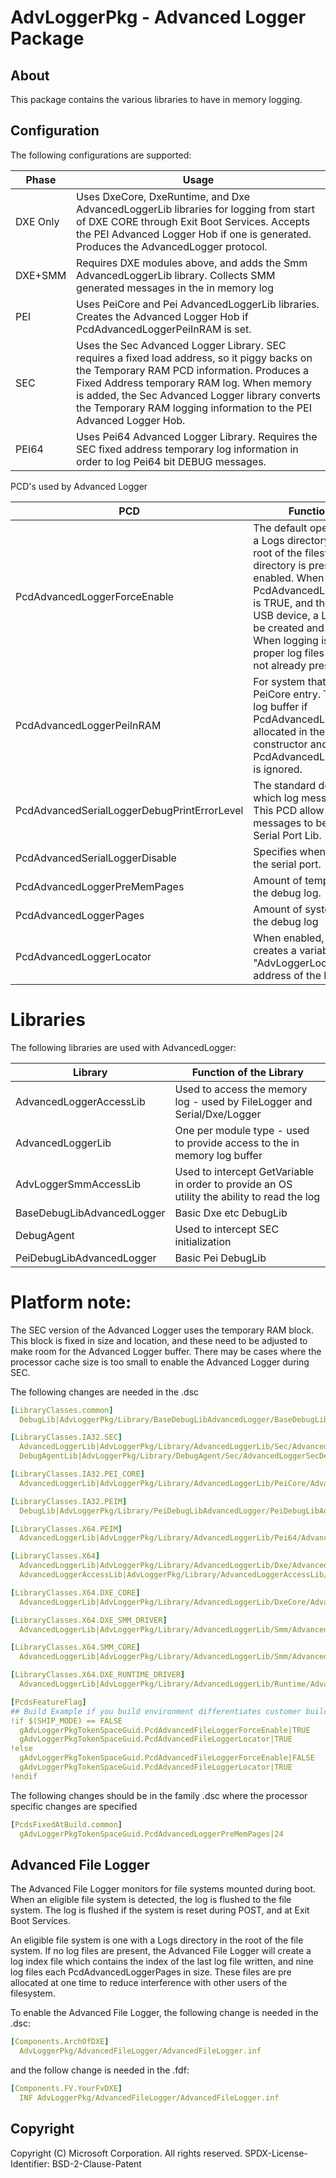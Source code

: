# AdvLoggerPkg - Advanced Logger Package

## About

This package contains the various libraries to have in memory logging.

## Configuration

The following configurations are supported:

| Phase | Usage |
| --- | --- |
|DXE Only|Uses DxeCore, DxeRuntime, and Dxe AdvancedLoggerLib libraries for logging from start of DXE CORE through Exit Boot Services.  Accepts the PEI Advanced Logger Hob if one is generated.  Produces the AdvancedLogger protocol.|
|DXE+SMM|Requires DXE modules above, and adds the Smm AdvancedLoggerLib library.  Collects SMM generated messages in the in memory log|
|PEI|Uses PeiCore and Pei AdvancedLoggerLib libraries.  Creates the Advanced Logger Hob if PcdAdvancedLoggerPeiInRAM is set.|
|SEC|Uses the Sec Advanced Logger Library. SEC requires a fixed load address, so it piggy backs on the Temporary RAM PCD information.  Produces a Fixed Address temporary RAM log.  When memory is added, the Sec Advanced Logger library converts the Temporary RAM logging information to the PEI Advanced Logger Hob.|
|PEI64|Uses Pei64 Advanced Logger Library. Requires the SEC fixed address temporary log information in order to log Pei64 bit DEBUG messages.|

PCD's used by Advanced Logger

| PCD | Function of the PCD|
| --- | --- |
|PcdAdvancedLoggerForceEnable|The default operation is to check if a Logs directory is present in the root of the filesystem.  If the logs directory is present, logging is enabled. When PcdAdvancedLoggerForceEnable is TRUE, and the device is not a USB device, a Logs directory will be created and logging is enabled.  When logging is enabled, the proper log files will be created if not already preset.|
|PcdAdvancedLoggerPeiInRAM|For system that have memory at PeiCore entry. The full in memory log buffer if PcdAdvancedLoggerPages is allocated in the Pei Core constructor and PcdAdvancedLoggerPreMemPages is ignored.|
|PcdAdvancedSerialLoggerDebugPrintErrorLevel|The standard debug flags filter which log messages are produced.  This PCD allow a subset of log messages to be forwarded to the Serial Port Lib.|
|PcdAdvancedSerialLoggerDisable|Specifies when to disable writing to the serial port.|
|PcdAdvancedLoggerPreMemPages|Amount of temporary RAM used for the debug log.|
|PcdAdvancedLoggerPages|Amount of system RAM used for the debug log|
|PcdAdvancedLoggerLocator|When enabled, the AdvLogger creates a variable "AdvLoggerLocator" with the address of the LoggerInfo buffer|

# Libraries

The following libraries are used with AdvancedLogger:

| Library | Function of the Library |
| ---| --- |
  AdvancedLoggerAccessLib | Used to access the memory log - used by FileLogger and Serial/Dxe/Logger |
| AdvancedLoggerLib | One per module type - used to provide access to the in memory log buffer |
| AdvLoggerSmmAccessLib | Used to intercept GetVariable in order to provide an OS utility the ability to read the log |
| BaseDebugLibAdvancedLogger | Basic Dxe etc DebugLib |
| DebugAgent | Used to intercept SEC initialization |
| PeiDebugLibAdvancedLogger | Basic Pei DebugLib |

# Platform note:

The SEC version of the Advanced Logger uses the temporary RAM block. This block is fixed in size and location, and these need to be adjusted to make room for the Advanced Logger buffer.  There may be cases where the processor cache size is too small to enable the Advanced Logger during SEC.

The following changes are needed in the .dsc

```yaml
[LibraryClasses.common]
  DebugLib|AdvLoggerPkg/Library/BaseDebugLibAdvancedLogger/BaseDebugLibAdvancedLogger.inf

[LibraryClasses.IA32.SEC]
  AdvancedLoggerLib|AdvLoggerPkg/Library/AdvancedLoggerLib/Sec/AdvancedLoggerLib.inf
  DebugAgentLib|AdvLoggerPkg/Library/DebugAgent/Sec/AdvancedLoggerSecDebugAgent.inf

[LibraryClasses.IA32.PEI_CORE]
  AdvancedLoggerLib|AdvLoggerPkg/Library/AdvancedLoggerLib/PeiCore/AdvancedLoggerLib.inf

[LibraryClasses.IA32.PEIM]
  DebugLib|AdvLoggerPkg/Library/PeiDebugLibAdvancedLogger/PeiDebugLibAdvancedLogger.inf

[LibraryClasses.X64.PEIM]
  AdvancedLoggerLib|AdvLoggerPkg/Library/AdvancedLoggerLib/Pei64/AdvancedLoggerLib.inf

[LibraryClasses.X64]
  AdvancedLoggerLib|AdvLoggerPkg/Library/AdvancedLoggerLib/Dxe/AdvancedLoggerLib.inf
  AdvancedLoggerAccessLib|AdvLoggerPkg/Library/AdvancedLoggerAccessLib/AdvancedLoggerAccessLib.inf

[LibraryClasses.X64.DXE_CORE]
  AdvancedLoggerLib|AdvLoggerPkg/Library/AdvancedLoggerLib/DxeCore/AdvancedLoggerLib.inf

[LibraryClasses.X64.DXE_SMM_DRIVER]
  AdvancedLoggerLib|AdvLoggerPkg/Library/AdvancedLoggerLib/Smm/AdvancedLoggerLib.inf

[LibraryClasses.X64.SMM_CORE]
  AdvancedLoggerLib|AdvLoggerPkg/Library/AdvancedLoggerLib/Smm/AdvancedLoggerLib.inf

[LibraryClasses.X64.DXE_RUNTIME_DRIVER]
  AdvancedLoggerLib|AdvLoggerPkg/Library/AdvancedLoggerLib/Runtime/AdvancedLoggerLib.inf

[PcdsFeatureFlag]
## Build Example if you build environment differentiates customer builds from internal test builds
!if $(SHIP_MODE) == FALSE
  gAdvLoggerPkgTokenSpaceGuid.PcdAdvancedFileLoggerForceEnable|TRUE
  gAdvLoggerPkgTokenSpaceGuid.PcdAdvancedFileLoggerLocator|TRUE
!else
  gAdvLoggerPkgTokenSpaceGuid.PcdAdvancedFileLoggerForceEnable|FALSE
  gAdvLoggerPkgTokenSpaceGuid.PcdAdvancedFileLoggerLocator|TRUE
!endif
```

The following changes should be in the family .dsc where the processor specific changes are specified

```yaml
[PcdsFixedAtBuild.common]
  gAdvLoggerPkgTokenSpaceGuid.PcdAdvancedLoggerPreMemPages|24
```

## Advanced File Logger

The Advanced File Logger monitors for file systems mounted during boot.  When an eligible file system is detected, the log is flushed to the file system.  The log is flushed if the system is reset during POST, and at Exit Boot Services.

An eligible file system is one with a Logs directory in the root of the file system.  If no log files are present, the Advanced File Logger will create a log index file which contains the index of the last log file written, and nine log files each PcdAdvancedLoggerPages in size.  These files are pre allocated at one time to reduce interference with other users of the filesystem.

To enable the Advanced File Logger, the following change is needed in the .dsc:

```yaml
[Components.ArchOfDXE]
  AdvLoggerPkg/AdvancedFileLogger/AdvancedFileLogger.inf
```

and the follow change is needed in the .fdf:

```yaml
[Components.FV.YourFvDXE]
  INF AdvLoggerPkg/AdvancedFileLogger/AdvancedFileLogger.inf
```

## Copyright

Copyright (C) Microsoft Corporation. All rights reserved.
SPDX-License-Identifier: BSD-2-Clause-Patent
